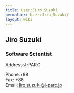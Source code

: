 ```yaml
---
title: User:Jiro Suzuki
permalink: User:Jiro_Suzuki/
layout: wiki
---
```


Jiro Suzuki
-----------

### Software Scientist

Address:J-PARC  

<!-- -->

Phone:+88  
Fax: +88  
Email: <jiro.suzuki@j-parc.jp>  
